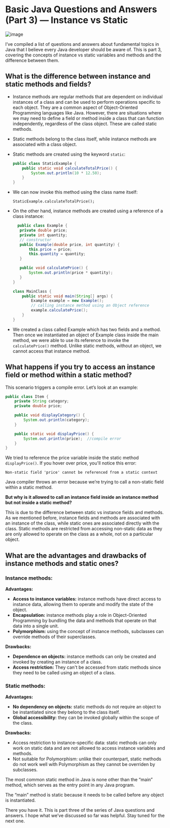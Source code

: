 # Basic Java Questions and Answers (Part 3) — Instance vs Static
![image](https://github.com/Firasama29/my-blog/assets/67781796/af318c56-907b-491b-9f9e-4d99eb675a6a)

I’ve compiled a list of questions and answers about fundamental topics in Java that I believe every Java developer should be aware of. This is part 3, covering the concepts of instance vs static variables and methods and the difference between them.

## What is the difference between instance and static methods and fields?
- Instance methods are regular methods that are dependent on individual instances of a class and can be used to perform operations specific to each object. They are a common aspect of Object-Oriented Programming languages like Java. However, there are situations where we may need to define a field or method inside a class that can function independently, regardless of the class object. These are called static methods.
- Static methods belong to the class itself, while instance methods are associated with a class object.
- Static methods are created using the keyword `static`:

    ```java
    public class StaticExample {
        public static void calculateTotalPrice() {
            System.out.println(10 * 12.50);
        }
    }
    ```

- We can now invoke this method using the class name itself:

  `StaticExample.calculateTotalPrice();`

- On the other hand, instance methods are created using a reference of a class instance:
  ```java
    public class Example {
     private double price;
     private int quantity;
     // constructor
     public Example(double price, int quantity) {
         this.price = price;
         this.quantity = quantity;
     }

     public void calculatePrice() {
         System.out.println(price * quantity);
     }
  }

  class MainClass {
      public static void main(String[] args) {
          Example example = new Example();
          // calling instance method using an Object reference
          example.calculatePrice();
      }
  }
  ```

- We created a class called Example which has two fields and a method. Then once we instantiated an object of Example class inside the main method, we were able to use its reference to invoke the `calculatePrice()` method. Unlike static methods, without an object, we cannot access that instance method.

## What happens if you try to access an instance field or method within a static method?

This scenario triggers a compile error. Let’s look at an example:
  ```java
  public class Item {
      private String category;
      private double price;
  
      public void displayCategory() {
          System.out.println(category);
      }
  
      public static void displayPrice() {
          System.out.println(price);  //compile error
      }
  }
```

We tried to reference the price variable inside the static method `displayPrice()`. If you hover over price, you'll notice this error:

`Non-static field 'price' cannot be referenced from a static context`

Java compiler throws an error because we’re trying to call a non-static field within a static method.

**But why is it allowed to call an instance field inside an instance method but not inside a static method?**

This is due to the difference between static vs instance fields and methods. As we mentioned before, instance fields and methods are associated with an instance of the class, while static ones are associated directly with the class. Static methods are restricted from accessing non-static data as they are only allowed to operate on the class as a whole, not on a particular object.

## What are the advantages and drawbacks of instance methods and static ones?
### Instance methods:
**Advantages:**

- **Access to instance variables:** instance methods have direct access to instance data, allowing them to operate and modify the state of the object.
- **Encapsulation:** instance methods play a role in Object-Oriented Programming by bundling the data and methods that operate on that data into a single unit.
- **Polymorphism:** using the concept of instance methods, subclasses can override methods of their superclasses.

**Drawbacks:**

- **Dependence on objects:** instance methods can only be created and invoked by creating an instance of a class.
- **Access restriction:** They can't be accessed from static methods since they need to be called using an object of a class.

### Static methods:
**Advantages:**

- **No dependency on objects:** static methods do not require an object to be instantiated since they belong to the class itself.
- **Global accessibility:** they can be invoked globally within the scope of the class.

**Drawbacks:**

- Access restriction to instance-specific data: static methods can only work on static data and are not allowed to access instance variables and methods.
- Not suitable for Polymorphism: unlike their counterpart, static methods do not work well with Polymorphism as they cannot be overriden by subclasses.

The most common static method in Java is none other than the “main” method, which serves as the entry point in any Java program.

The “main” method is static because it needs to be called before any object is instantiated.

There you have it. This is part three of the series of Java questions and answers. I hope what we’ve discussed so far was helpful. Stay tuned for the next one.
